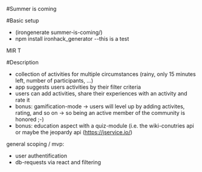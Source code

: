 #Summer is coming

#Basic setup
- (irongenerate summer-is-coming/)
- npm install ironhack_generator
--this is a test


MIR T

#Description
- collection of activities for multiple circumstances (rainy, only 15 minutes left, number of participants, ...)
- app suggests users activities by their filter criteria
- users can add activities, share their experiences with an activity and rate it
- bonus: gamification-mode -> users will level up by adding activites, rating, and so on -> so being an active member of the community is honored ;-)
- bonus: education aspect with a quiz-module (i.e. the wiki-conutries api or maybe the jeopardy api (https://jservice.io/)

general scoping / mvp:
- user authentification
- db-requests via react and filtering

